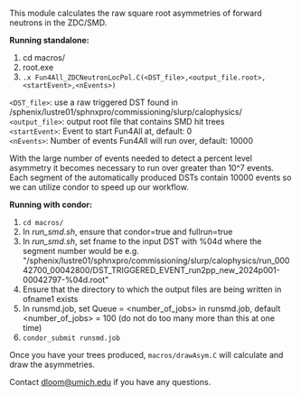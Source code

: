 This module calculates the raw square root asymmetries of forward neutrons in the ZDC/SMD. 

**Running standalone:** 
1) cd macros/
2) root.exe
3) `.x Fun4All_ZDCNeutronLocPol.C(<DST_file>,<output_file.root>,<startEvent>,<nEvents>)`

`<DST_file>`: use a raw triggered DST found in /sphenix/lustre01/sphnxpro/commissioning/slurp/calophysics/  
`<output_file>`: output root file that contains SMD hit trees  
`<startEvent>`: Event to start Fun4All at, default: 0  
`<nEvents>`: Number of events Fun4All will run over, default: 10000  


With the large number of events needed to detect a percent level asymmetry it becomes necessary to run over greater than 10^7 events. Each segment of the automatically produced DSTs contain 10000 events so we can utilize condor to speed up our workflow.

**Running with condor:**
1) `cd macros/`
2) In _run_smd.sh_, ensure that condor=true and fullrun=true
3) In _run_smd.sh_, set fname to the input DST with %04d where the segment number would be e.g. "/sphenix/lustre01/sphnxpro/commissioning/slurp/calophysics/run_00042700_00042800/DST_TRIGGERED_EVENT_run2pp_new_2024p001-00042797-%04d.root"
4) Ensure that the directory to which the output files are being written in ofname1 exists
5) In runsmd.job, set Queue = <number_of_jobs> in runsmd.job, default <number_of_jobs> = 100 (do not do too many more than this at one time)
6) `condor_submit runsmd.job`


Once you have your trees produced, `macros/drawAsym.C` will calculate and draw the asymmetries.


Contact dloom@umich.edu if you have any questions.